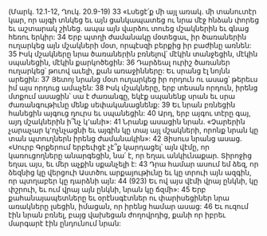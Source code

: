 (Մարկ. 12.1-12, Ղուկ. 20.9-19)
33 «Լսեցէ՛ք մի այլ առակ. մի տանուտէր կար, որ այգի տնկեց եւ այն ցանկապատեց ու նրա մէջ հնձան փորեց եւ աշտարակ շինեց. ապա այն վարձու տուեց մշակներին եւ գնաց հեռու երկիր: 34 Երբ պտղի ժամանակը մօտեցաւ, իր ծառաներին ուղարկեց այն մշակների մօտ, որպէսզի բերքից իր բաժինը առնեն: 35 Իսկ մշակները նրա ծառաներին բռնելով՝ մէկին տանջեցին, մէկին սպանեցին, մէկին քարկոծեցին: 36 Դարձեալ ուրիշ ծառաներ ուղարկեց՝ թուով աւելի, քան առաջինները: Եւ սրանց էլ նոյնն արեցին: 37 Յետոյ նրանց մօտ ուղարկեց իր որդուն ու ասաց՝ թերեւս իմ այս որդուց ամաչեն: 38 Իսկ մշակները, երբ տեսան որդուն, իրենց մտքում ասացին՝ սա է ժառանգը, եկէք սպանենք սրան եւ սրա ժառանգութիւնը մենք սեփականացնենք: 39 Եւ նրան բռնեցին հանեցին այգուց դուրս եւ սպանեցին: 40 Արդ, երբ այգու տէրը գայ, այդ մշակներին ի՞նչ կ՚անի»: 41 Նրանք ասացին նրան. «Չարերին չարաչար կ՚ոչնչացնի եւ այգին կը տայ այլ մշակների, որոնք նրան կը տան պտուղներն իրենց ժամանակին»: 42 Յիսուս նրանց ասաց. «Սուրբ Գրքերում երբեւիցէ չէ՞ք կարդացել՝ այն վէմը, որ կառուցողները անարգեցին, նա՛ է, որ եղաւ անկիւնաքար. Տիրոջից եղաւ այս, եւ մեր աչքին սքանչելի է: 43 Դրա համար ասում եմ ձեզ, որ ձեզնից կը վերցուի Աստծու արքայութիւնը եւ կը տրուի այն ազգին, որ պտղաբեր կը դարձնի այն: 44 (923) Եւ ով այս վէմի վրայ ընկնի, կը փշրուի, եւ ում վրայ այն ընկնի, նրան կը ճզմի»: 45 Երբ քահանայապետները եւ օրէնսգէտներ ու փարիսեցիներ նրա առակները լսեցին, իմացան, որ իրենց համար ասաց: 46 Եւ ուզում էին նրան բռնել, բայց վախեցան ժողովրդից, քանի որ իբրեւ մարգարէ էին ընդունում նրան:
